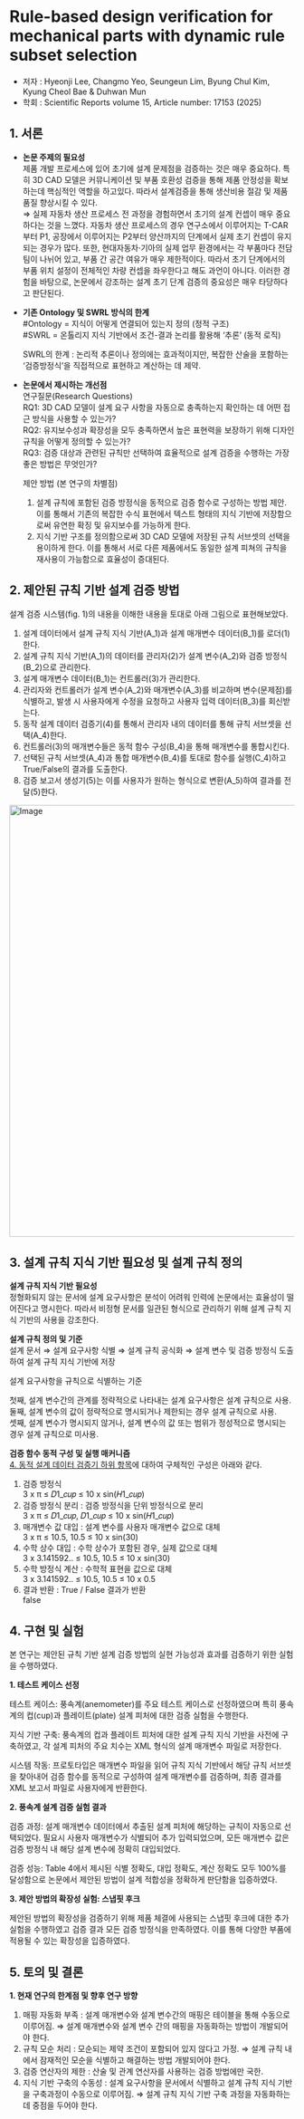 # Rule-based design verification for mechanical parts with dynamic rule subset selection
- 저자 : Hyeonji Lee, Changmo Yeo, Seungeun Lim, Byung Chul Kim, Kyung Cheol Bae & Duhwan Mun
- 학회 : Scientific Reports volume 15, Article number: 17153 (2025)

 
## 1. 서론
- **논문 주제의 필요성**<br>
  제품 개발 프로세스에 있어 초기에 설계 문제점을 검증하는 것은 매우 중요하다. 특히 3D CAD 모델은 커뮤니케이션 및 부품 호환성 검증을 통해 제품 안정성을 확보하는데 핵심적인 역할을 하고있다. 따라서 설계검증을 통해 생산비용 절감 및 제품 품질 향상시킬 수 있다.<br>
   ⇒ 실제 자동차 생산 프로세스 전 과정을 경험하면서 초기의 설계 컨셉이 매우 중요하다는 것을 느꼈다. 자동차 생산 프로세스의 경우 연구소에서 이루어지는 T-CAR부터 P1, 공장에서 이루어지는 P2부터 양산까지의 단계에서 실제 초기 컨셉이 유지되는 경우가 많다. 또한, 현대자동차·기아의 실제 업무 환경에서는 각 부품마다 전담 팀이 나뉘어 있고, 부품 간 공간 여유가 매우 제한적이다. 따라서 초기 단계에서의 부품 위치 설정이 전체적인 차량 컨셉을 좌우한다고 해도 과언이 아니다. 이러한 경험을 바탕으로, 논문에서 강조하는 설계 초기 단계 검증의 중요성은 매우 타당하다고 판단된다.
  
- **기존 Ontology 및 SWRL 방식의 한계**<br>
  #Ontology = 지식이 어떻게 연결되어 있는지 정의 (정적 구조)<Br>
  #SWRL = 온톨리지 지식 기반에서 조건-결과 논리를 활용해 ‘추론’ (동적 로직)<br>
  
  SWRL의 한계 : 논리적 추론이나 정의에는 효과적이지만, 복잡한 산술을 포함하는 ‘검증방정식’을 직접적으로 표현하고 계산하는 데 제약.

- **논문에서 제시하는 개선점**<br>
  연구질문(Research Questions)<br>
  RQ1: 3D CAD 모델이 설계 요구 사항을 자동으로 충족하는지 확인하는 데 어떤 접근 방식을 사용할 수 있는가?<br>
  RQ2: 유지보수성과 확장성을 모두 충족하면서 높은 표현력을 보장하기 위해 디자인 규칙을 어떻게 정의할 수 있는가?<br>
  RQ3: 검증 대상과 관련된 규칙만 선택하여 효율적으로 설계 검증을 수행하는 가장 좋은 방법은 무엇인가?<br>

  제안 방법 (본 연구의 차별점)
  1. 설계 규칙에 포함된 검증 방정식을 동적으로 검증 함수로 구성하는 방법 제안. 이를 통해서 기존의 복잡한 수식 표현에서 텍스트 형태의 지식 기반에 저장함으로써 유연한 확징 및 유지보수를 가능하게 한다.
  2. 지식 기반 구조를 정의함으로써 3D CAD 모델에 저장된 규칙 서브셋의 선택을 용이하게 한다. 이를 통해서 서로 다른 제품에서도 동일한 설계 피쳐의 규칙을 재사용이 가능함으로 효율성이 증대된다.

## 2. 제안된 규칙 기반 설계 검증 방법
설계 검증 시스템(fig. 1)의 내용을 이해한 내용을 토대로 아래 그림으로 표현해보았다.<br>

1. 설계 데이터에서 설계 규칙 지식 기반(A_1)과 설계 매개변수 데이터(B_1)를 로더(1)한다.
2. 설계 규칙 지식 기반(A_1)의 데이터를 관리자(2)가 설계 변수(A_2)와 검증 방정식(B_2)으로 관리한다.
3. 설계 매개변수 데이터(B_1)는 컨트롤러(3)가 관리한다.
4. 관리자와 컨트롤러가 설계 변수(A_2)와 매개변수(A_3)를 비교하며 변수(문제점)를 식별하고, 발생 시 사용자에게 수정을 요청하고 사용자 입력 데이터(B_3)를 회신받는다.
5. 동작 설계 데이터 검증기(4)를 통해서 관리자 내의 데이터를 통해 규칙 서브셋을 선택(A_4)한다.
6. 컨트롤러(3)의 매개변수들은 동적 함수 구성(B_4)을 통해 매개변수를 통합시킨다.
7. 선택된 규칙 서브셋(A_4)과 통합 매개변수(B_4)를 토대로 함수를 실행(C_4)하고 True/False의 결과를 도출한다.
8. 검증 보고서 생성기(5)는 이를 사용자가 원하는 형식으로 변환(A_5)하여 결과를 전달(5)한다.
<img width="2335" height="763" alt="Image" src="https://github.com/user-attachments/assets/dbceaf55-c086-4546-ab2c-8b0678d373f7" />
  
## 3. 설계 규칙 지식 기반 필요성 및 설계 규칙 정의
**설계 규칙 지식 기반 필요성**<br>
정형화되지 않는 문서에 설계 요구사항은 분석이 어려워 인력에 논문에서는 효율성이 떨어진다고 명시한다. 따라서 비정형 문서를 일관된 형식으로 관리하기 위해 설계 규칙 지식 기반의 사용을 강조한다.

**설계 규칙 정의 및 기준**<br>
설계 문서 ⇒ 설계 요구사항 식별 ⇒ 설계 규칙 공식화 ⇒ 설계 변수 및 검증 방정식 도출하여 설계 규칙 지식 기반에 저장<br>

설계 요구사항을 규칙으로 식별하는 기준

첫째, 설계 변수간의 관계를 정략적으로 나타내는 설계 요구사항은 설계 규칙으로 사용.<br>
둘째, 설계 변수의 값이 정략적으로 명시되거나 제한되는 경우 설계 규칙으로 사용.<br>
셋째, 설계 변수가 명시되지 않거나, 설계 변수의 값 또는 범위가 정성적으로 명시되는 경우 설계 규칙으로 미사용.<br>

**검증 함수 동적 구성 및 실행 매커니즘**<br>
<ins>4. 동적 설계 데이터 검증기 하위 항목</ins>에 대하여 구체적인 구성은 아래와 같다.
1. 검증 방정식<br>
   3 x π ≤ 𝐷1_𝑐𝑢𝑝 ≤ 10 x sin⁡(𝐻1_𝑐𝑢𝑝)<br>
2. 검증 방정식 분리 : 검증 방정식을 단위 방정식으로 분리<br>
   3 x π ≤ 𝐷1_𝑐𝑢𝑝, 𝐷1_𝑐𝑢𝑝 ≤ 10 x sin⁡(𝐻1_𝑐𝑢𝑝)<br>
3. 매개변수 값 대입 : 설계 변수를 사용자 매개변수 값으로 대체<br>
   3 x π ≤ 10.5, 10.5 ≤ 10 x sin(30)<br>
4. 수학 상수 대입 : 수학 상수가 포함된 경우, 실제 값으로 대체<br>
   3 x 3.141592.. ≤ 10.5, 10.5 ≤ 10 x sin(30)<br>
5. 수학 방정식 계산 : 수학적 표현을 값으로 대체<br>
   3 x 3.141592.. ≤ 10.5, 10.5 ≤ 10 x 0.5<Br>
6. 결과 반환 : True / False 결과가 반환<br>
   false

## 4. 구현 및 실험
본 연구는 제안된 규칙 기반 설계 검증 방법의 실현 가능성과 효과를 검증하기 위한 실험을 수행하였다.

**1. 테스트 케이스 선정**

테스트 케이스: 풍속계(anemometer)를 주요 테스트 케이스로 선정하였으며 특히 풍속계의 컵(cup)과 플레이트(plate) 설계 피처에 대한 검증 실험을 수행한다.

지식 기반 구축: 풍속계의 컵과 플레이트 피처에 대한 설계 규칙 지식 기반을 사전에 구축하였고, 각 설계 피처의 주요 치수는 XML 형식의 설계 매개변수 파일로 저장한다.

시스템 작동: 프로토타입은 매개변수 파일을 읽어 규칙 지식 기반에서 해당 규칙 서브셋을 찾아내어 검증 함수를 동적으로 구성하여 설계 매개변수를 검증하며, 최종 결과를 XML 보고서 파일로 사용자에게 반환한다.

**2. 풍속계 설계 검증 실험 결과**

검증 과정: 설계 매개변수 데이터에서 추출된 설계 피처에 해당하는 규칙이 자동으로 선택되었다. 필요시 사용자 매개변수가 식별되어 추가 입력되었으며, 모든 매개변수 값은 검증 방정식 내 해당 설계 변수에 정확히 대입되었다.

검증 성능: Table 4에서 제시된 식별 정확도, 대입 정확도, 계산 정확도 모두 100%를 달성함으로 논문에서 제안된 방법이 설계 적합성을 정확하게 판단함을 입증하였다.

**3. 제안 방법의 확장성 실험: 스냅핏 후크**

제안된 방법의 확장성을 검증하기 위해 제품 체결에 사용되는 스냅핏 후크에 대한 추가 실험을 수행하였고 검증 결과 모든 검증 방정식을 만족하였다. 이를 통해 다양한 부품에 적용될 수 있는 확장성을 입증하였다.

## 5. 토의 및 결론
**1. 현재 연구의 한계점 및 향후 연구 방향**

1. 매핑 자동화 부족 : 설계 매개변수와 설계 변수간의 매핑은 테이블을 통해 수동으로 이루어짐.
   ⇒ 설계 매개변수와 설계 변수 간의 매핑을 자동화하는 방법이 개발되어야 한다.
2. 규칙 모순 처리 : 모순되는 제약 조건이 포함되어 있지 않다고 가정.
   ⇒ 설계 규칙 내에서 잠재적인 모순을 식별하고 해결하는 방법 개발되어야 한다.
3. 검증 연산자의 제한 : 산술 및 관계 연산자를 사용하는 검증 방법에만 국한.
4. 지식 기반 구축의 수동성 : 설계 요구사항을 문서에서 식별하고 설계 규칙 지식 기반을 구축과정이 수동으로 이루어짐.
   ⇒ 설계 규칙 지식 기반 구축 과정을 자동화하는데 중점을 두어야 한다.
